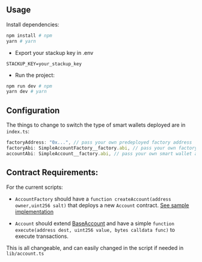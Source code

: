 ## Usage

Install dependencies:

```bash
npm install # npm
yarn # yarn
```

- Export your stackup key in .env

```env
STACKUP_KEY=your_stackup_key
```

- Run the project:

```bash
npm run dev # npm
yarn dev # yarn
```

## Configuration

The things to change to switch the type of smart wallets deployed are in `index.ts`:

```ts
factoryAddress: "0x...", // pass your own predeployed factory address
factoryAbi: SimpleAccountFactory__factory.abi, // pass your own factory abi
accountAbi: SimpleAccount__factory.abi, // pass your own smart wallet abi
```

## Contract Requirements:

For the current scripts:

- `AccountFactory` should have a `function createAccount(address owner,uint256 salt)` that deploys a new `Account` contract. [See sample implementation](https://github.com/eth-infinitism/account-abstraction/blob/develop/contracts/samples/SimpleAccountFactory.sol#L28)

- `Account` should extend [BaseAccount](https://github.com/eth-infinitism/account-abstraction/blob/develop/contracts/core/BaseAccount.sol) and have a simple `function execute(address dest, uint256 value, bytes calldata func)` to execute transactions.

This is all changeable, and can easily changed in the script if needed in `lib/account.ts`
